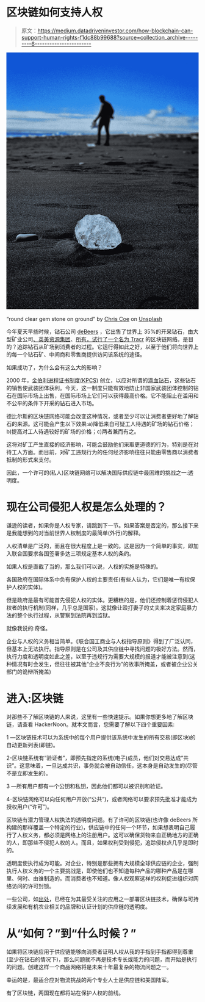 # 区块链如何支持人权

> 原文：<https://medium.datadriveninvestor.com/how-blockchain-can-support-human-rights-f1dc88b99688?source=collection_archive---------6----------------------->

![](img/3d98b2d116b0d8f0fd3ce5445524b0f1.png)

“round clear gem stone on ground” by [Chris Coe](https://unsplash.com/@justchris87?utm_source=medium&utm_medium=referral) on [Unsplash](https://unsplash.com?utm_source=medium&utm_medium=referral)

今年夏天早些时候，钻石公司 [deBeers](https://en.wikipedia.org/wiki/De_Beers) ，它出售了世界上 35%的开采钻石，由大型矿业公司[、英美资源集团](https://en.wikipedia.org/wiki/Anglo_American_plc)、[所有，试行了一个名为 Tracr](https://www.reuters.com/article/us-anglo-debeers-blockchain/de-beers-tracks-diamonds-through-supply-chain-using-blockchain-idUSKBN1IB1CY) 的区块链网络。是目的？追踪钻石从矿场到消费者的过程。它运行得如此之好，以至于他们将向世界上的每一个钻石矿、中间商和零售商提供访问该系统的途径。

如果成功了，为什么会有这么大的影响？

2000 年，[金伯利进程证书制度(KPCS)](https://www.kimberleyprocess.com/) 创立，以应对所谓的[滴血钻石](https://edition.cnn.com/2011/12/05/world/africa/conflict-diamonds-explainer/index.html)，这些钻石的销售使武装团体获利。今天，这一制度只能有效地防止非国家武装团体控制的钻石在国际市场上出售，在国际市场上它们可以获得最高价格。它不能阻止在滥用和不公平的条件下开采的钻石进入市场。

德比尔斯的区块链网络可能会改变这种情况，或者至少可以让消费者更好地了解钻石的来源。这可能会产生以下效果:a)降低来自可疑工人待遇的矿场的钻石价格；b)提高对工人待遇较好的矿场的价格；c)两者兼而有之。

这将对矿工产生直接的经济影响，可能会鼓励他们采取更道德的行为，特别是在对待工人方面。而目前，对矿工违规行为的任何经济影响往往只能由零售商以消费者抵制的形式来支付。

因此，一个许可的(私人)区块链网络可以解决国际供应链中最困难的挑战之一:透明度。

# 现在公司侵犯人权是怎么处理的？

谦逊的读者，如果你是人权专家，请跳到下一节。如果答案是否定的，那么接下来是我能想到的对当前世界人权制度的最简单(外行)的解释。

人权清单是广泛的，而且在很大程度上是一致的。这是因为一个简单的事实，即加入联合国要求各国签署多达三项规定基本人权的条约。

如果人权是直截了当的，那么我们可以说，人权的实施是特殊的。

各国政府在国际体系中负有保护人权的主要责任(有些人认为，它们是唯一有权保护人权的实体)。

但是政府是最有可能首先侵犯人权的实体。更糟糕的是，他们还控制着惩罚侵犯人权者的执行机制(同样，几乎总是国家)。这就像让殴打妻子的丈夫来决定家庭暴力法的整个执行过程，从警察到法院再到监狱。

就像我说的:奇怪。

企业与人权的义务相当简单。《联合国工商业与人权指导原则》得到了广泛认同，但基本上无法执行。指导原则是在公司及其供应链中寻找问题的极好方法。然而，执行力度和透明度如此之差，以至于违规行为需要大规模的报道才能被注意到(这种情况有时会发生，但往往被其他“企业不良行为”的故事所掩盖，或者被企业公关部门的诡辩所掩盖)

# 进入:区块链

对那些不了解区块链的人来说，这里有一些快速提示。如果你想更多地了解区块链，请查看 HackerNoon。就本文而言，您需要了解以下四个重要因素:

1 —区块链技术可以为系统中的每个用户提供该系统中发生的所有交易(即区块)的自动更新列表(即链)。

2-区块链系统有“验证者”，即预先指定的系统(电子)成员，他们对交易达成“共识”。这意味着，一旦达成共识，事务就会被自动信任，这本身是自动发生的(尽管不是立即发生的)。

3 —所有用户都有一个公钥和私钥，因此他们都可以被识别和验证。

4-区块链网络可以向任何用户开放(“公共”)，或者网络可以要求预先批准才能成为授权用户(“许可”)。

区块链有潜力管理人权执法的透明度问题。有了许可的区块链(也许像 deBeers 所构建的那样覆盖一个特定的行业)，供应链中的任何一个环节，如果想表明自己履行了人权义务，都必须是网络上的注册用户。这可以确保货物来自正确地方的正确的人，即那些不侵犯人权的人。而且，如果权利受到侵犯，追踪侵权点几乎是即时的。

透明度使执行成为可能。对企业，特别是那些拥有大规模全球供应链的企业，强制执行人权义务的一个主要挑战是，即使他们也不知道每种产品的哪种产品是在哪里、何时、由谁制造的。而消费者也不知道。像人权观察这样的权利促进组织对网络访问的许可封锁。

一些公司，如[出处](https://www.provenance.org/case-studies)，已经在为其最受关注的应用之一部署区块链技术，确保与可持续发展和有机农业相关的品牌和认证计划的供应链的透明度。

# 从“如何？”到“什么时候？”

如果将区块链应用于供应链能够向消费者证明人权从我的手指到手指都得到尊重(至少在钻石的情况下)，那么问题就不再是技术专长或能力的问题，而开始是执行的问题。创建这样一个商品网络将是未来十年最复杂的物流问题之一。

幸运的是，最适合应对物流挑战的两个专业人士是供应链和美国陆军。

有了区块链，两国现在都将站在保护人权的前线。